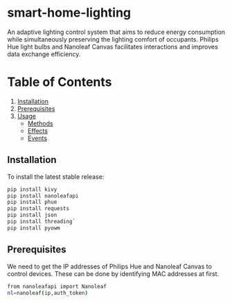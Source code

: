 # smart-home-lighting
An adaptive lighting control system that aims to reduce energy consumption while simultaneously preserving the lighting comfort of occupants. Philips Hue light bulbs and Nanoleaf Canvas facilitates interactions and improves data exchange efficiency.

# Table of Contents
1. [Installation](#Installation)
2. [Prerequisites](#Prerequisites)
3. [Usage](#Usage)
   * [Methods](#Methods)
   * [Effects](#Effects)
   * [Events](#Events)
   
## Installation
To install the latest stable release:

```bash
pip install kivy
pip install nanoleafapi
pip install phue
pip install requests
pip install json
pip install threading`
pip install pyowm
```

## Prerequisites
We need to get the IP addresses of Philips Hue and Nanoleaf Canvas to control devices. These can be done by identifying MAC addresses at first. 
```bash
from nanoleafapi import Nanoleaf
nl=nanoleaf(ip,auth_token)
```
